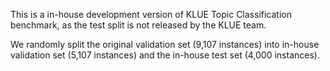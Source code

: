 This is a in-house development version of KLUE Topic Classification benchmark, as the test split is not released by the KLUE team.

We randomly split the original validation set (9,107 instances) into in-house validation set (5,107 instances) and the in-house test set (4,000 instances).
